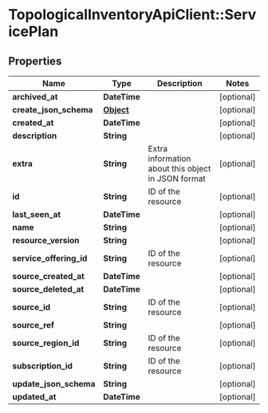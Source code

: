 # TopologicalInventoryApiClient::ServicePlan

## Properties
Name | Type | Description | Notes
------------ | ------------- | ------------- | -------------
**archived_at** | **DateTime** |  | [optional] 
**create_json_schema** | [**Object**](.md) |  | [optional] 
**created_at** | **DateTime** |  | [optional] 
**description** | **String** |  | [optional] 
**extra** | **String** | Extra information about this object in JSON format | [optional] 
**id** | **String** | ID of the resource | [optional] 
**last_seen_at** | **DateTime** |  | [optional] 
**name** | **String** |  | [optional] 
**resource_version** | **String** |  | [optional] 
**service_offering_id** | **String** | ID of the resource | [optional] 
**source_created_at** | **DateTime** |  | [optional] 
**source_deleted_at** | **DateTime** |  | [optional] 
**source_id** | **String** | ID of the resource | [optional] 
**source_ref** | **String** |  | [optional] 
**source_region_id** | **String** | ID of the resource | [optional] 
**subscription_id** | **String** | ID of the resource | [optional] 
**update_json_schema** | **String** |  | [optional] 
**updated_at** | **DateTime** |  | [optional] 


